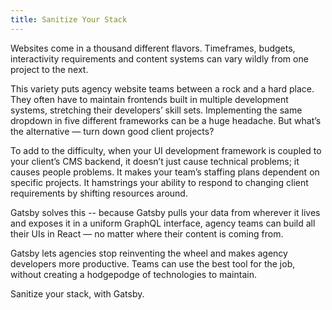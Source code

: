 ```yaml
---
title: Sanitize Your Stack
---
```


Websites come in a thousand different flavors. Timeframes, budgets, interactivity requirements and content systems can vary wildly from one project to the next.

This variety puts agency website teams between a rock and a hard place. They often have to maintain frontends built in multiple development systems, stretching their developers’ skill sets. Implementing the same dropdown in five different frameworks can be a huge headache. But what’s the alternative — turn down good client projects?

To add to the difficulty, when your UI development framework is coupled to your client’s CMS backend, it doesn’t just cause technical problems; it causes people problems. It makes your team’s staffing plans dependent on specific projects. It hamstrings your ability to respond to changing client requirements by shifting resources around.

Gatsby solves this -- because Gatsby pulls your data from wherever it lives and exposes it in a uniform GraphQL interface, agency teams can build all their UIs in React — no matter where their content is coming from. 

Gatsby lets agencies stop reinventing the wheel and makes agency developers more productive. Teams can use the best tool for the job, without creating a hodgepodge of technologies to maintain. 

Sanitize your stack, with Gatsby.